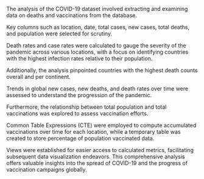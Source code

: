 The analysis of the COVID-19 dataset involved extracting and examining data on deaths and vaccinations from the database. 

Key columns such as location, date, total cases, new cases, total deaths, and population were selected for scrutiny. 

Death rates and case rates were calculated to gauge the severity of the pandemic across various locations, with a focus on identifying countries with the highest infection rates relative to their population. 

Additionally, the analysis pinpointed countries with the highest death counts overall and per continent. 

Trends in global new cases, new deaths, and death rates over time were assessed to understand the progression of the pandemic. 

Furthermore, the relationship between total population and total vaccinations was explored to assess vaccination efforts. 

Common Table Expressions (CTE) were employed to compute accumulated vaccinations over time for each location, while a temporary table was created to store percentage of population vaccinated data. 

Views were established for easier access to calculated metrics, facilitating subsequent data visualization endeavors. This comprehensive analysis offers valuable insights into the spread of COVID-19 and the progress of vaccination campaigns globally.
